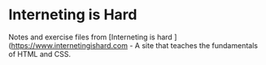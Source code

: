 # Interneting is Hard

Notes and exercise files from [Interneting is hard ](https://www.internetingishard.com - A site that teaches the fundamentals of HTML and CSS.

